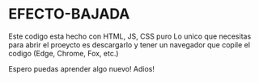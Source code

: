 # EFECTO-BAJADA

Este codigo esta hecho con HTML, JS, CSS puro
Lo unico que necesitas para abrir el proeycto es descargarlo y tener un navegador que copile el codigo (Edge, Chrome, Fox, etc.)

Espero puedas aprender algo nuevo!
Adios!